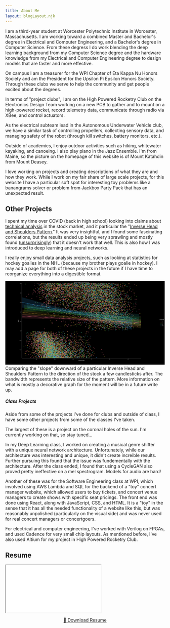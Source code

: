```yaml
---
title: About Me
layout: blogLayout.njk
---
```


I am a third-year student at Worcester Polytechnic Institute in Worcester, Massachusetts. I am working toward a combined Master and Bachelor's degree in Electrical and Computer Engineering, and a Bachelor's degree in Computer Science. From these degress I do work blending the deep learning background from my Computer Science degree and the hardware knowledge from my Electrical and Computer Engineering degree to design models that are faster and more effective.

On campus I am a treasurer for the WPI Chapter of Eta Kappa Nu Honors Society and am the President for the Upsilon Pi Epsilon Honors Society. Through these clubs we serve to help the community and get people excited about the degrees.

In terms of "project clubs", I am on the High Powered Rocketry Club on the Electronics Design Team working on a new PCB to gather and to mount on a high-powered rocket, record telemetry data, communicate through radio via XBee, and control actuators.

As the electrical subteam lead in the Autonomous Underwater Vehicle club, we have a similar task of controlling propellers, collecting sensory data, and managing safety of the robot (through kill switches, battery monitors, etc.).

Outside of academics, I enjoy outdoor activities such as hiking, whitewater kayaking, and canoeing. I also play piano in the Jazz Ensemble. I'm from Maine, so the picture on the homepage of this website is of Mount Katahdin from Mount Deasey. 

I love working on projects and creating descriptions of what they are and how they work. While I work on my fair share of large scale projects, for this website I have a particular soft spot for interesting toy problems like a banangrams solver or problem from Jackbox Party Pack that has an unexpected result.

## Other Projects

I spent my time over COVID (back in high school) looking into claims about [technical analysis](https://www.investopedia.com/terms/t/technicalanalysis.asp) in the stock market, and it particular the "[Inverse Head and Shoulders Pattern](https://www.investopedia.com/terms/i/inverseheadandshoulders.asp)." It was very insightful, and I found some fascinating correlations, but the results ended up being very sprawling and mostly found ([unsurprisingly](https://en.wikipedia.org/wiki/A_Random_Walk_Down_Wall_Street)) that it doesn't work that well. This is also how I was introduced to deep learning and neural networks.

I really enjoy small data analysis projects, such as looking at statistics for hockey goalies in the NHL (because my brother plays goalie in hockey). I may add a page for both of these projects in the future if I have time to reorganize everything into a digestible format.

<div class="animation-container with-note"  style="width: 100%; height: auto;">
<img src="/images/NecklineAngleToProfit.png" alt="Inverse Head and Shoulders Neckline Angle to Profit Graph">
</div>

<div class="note">Comparing the "slope" downward of a particular Inverse Head and Shoulders Pattern to the direction of the stock a few candlesticks after. The bandwidth represents the relative size of the pattern. More information on what is mostly a decorative graph for the moment will be in a future write up. </div>

##### Class Projects
Aside from some of the projects I've done for clubs and outside of class, I have some other projects from some of the classes I've taken.

The largest of these is a project on the coronal holes of the sun. I'm currently working on that, so stay tuned...

In my Deep Learning class, I worked on creating a musical genre shifter with a unique neural network architecture. Unfortunately, while our architecture was interesting and unique, it didn't create increible results. Further pursuing this found that the issue was fundementally with the architecture. After the class ended, I found that using a CycleGAN also proved pretty ineffective on a mel spectrogram. Models for audio are hard!

Another of these was for the Software Engineering class at WPI, which involved using AWS Lambda and SQL for the backend of a "toy" concert manager website, which allowed users to buy tickets, and concert venue managers to create shows with specific seat pricings. The front end was done using React, along with JavaScript, CSS, and HTML. It is a "toy" in the sense that it has all the needed functionality of a website like this, but was reasonably unpolished (particularly on the visual side) and was never used for real concert managers or concertgoers.

For electrical and computer engineering, I've worked with Verilog on FPGAs, and used Cadence for very small chip layouts. As mentioned before, I've also used Altium for my project in High Powered Rocketry Club.

## Resume

<iframe src="/images/Evan Smith D2025 Resume.pdf"></iframe>
<div style="display: flex; justify-content: center; margin-top: 10px;">
    <a class="download-link" href="/images/Evan Smith D2025 Resume.pdf" download>
    📄 Download Resume
    </a>
</div>

</div>